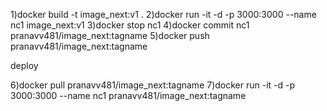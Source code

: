 1)docker build -t image_next:v1 .
2)docker run -it -d -p 3000:3000 --name nc1 image_next:v1
3)docker stop nc1
4)docker commit nc1 pranavv481/image_next:tagname
5)docker push pranavv481/image_next:tagname

deploy

6)docker pull pranavv481/image_next:tagname
7)docker run -it -d -p 3000:3000 --name nc1 pranavv481/image_next:tagname